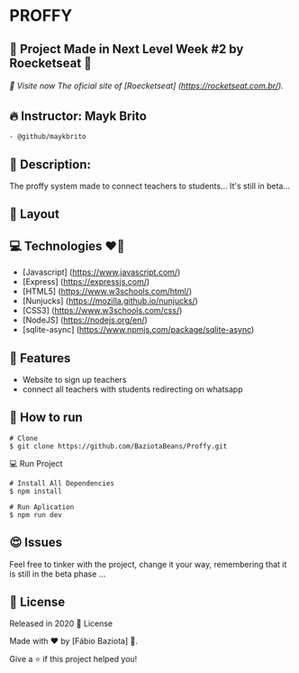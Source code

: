 # PROFFY 

## 🚀 Project Made in Next Level Week #2 by Roecketseat 💜
###### 🚀 Visite now The oficial site of [Roecketseat] (https://rocketseat.com.br/).
## 🔥 Instructor: Mayk Brito
    - @github/maykbrito
## 📌 Description:
The proffy system made to connect teachers to students...
It's still in beta...
## 🎴 Layout

## 💻 Technologies ❤🎈
- [Javascript] (https://www.javascript.com/)
- [Express] (https://expressjs.com/)
- [HTML5] (https://www.w3schools.com/html/)
- [Nunjucks] (https://mozilla.github.io/nunjucks/)
- [CSS3] (https://www.w3schools.com/css/)
- [NodeJS] (https://nodejs.org/en/)
- [sqlite-async] (https://www.npmjs.com/package/sqlite-async)

## 🚀 Features
- Website to sign up teachers
- connect all teachers with students redirecting on whatsapp

## 👷 How to run

```
# Clone
$ git clone https://github.com/BaziotaBeans/Proffy.git
```

💻 Run Project

```
# Install All Dependencies
$ npm install 

# Run Aplication
$ npm run dev

```

## 😍 Issues

Feel free to tinker with the project, change it your way, remembering that it is still in the beta phase ...

## 📕 License

Released in 2020 📕 License

Made with ❤ by [Fábio Baziota] 🚀.

Give a ⭐️ if this project helped you!
